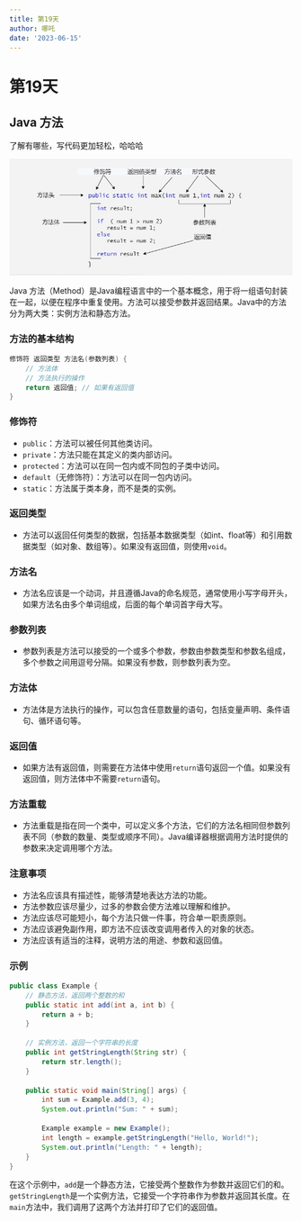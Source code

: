 ```yaml
---
title: 第19天
author: 哪吒
date: '2023-06-15'
---
```


# 第19天

## Java 方法

了解有哪些，写代码更加轻松，哈哈哈

![img_27.png](./img_27.png)

Java 方法（Method）是Java编程语言中的一个基本概念，用于将一组语句封装在一起，以便在程序中重复使用。方法可以接受参数并返回结果。Java中的方法分为两大类：实例方法和静态方法。

### 方法的基本结构

```java
修饰符 返回类型 方法名(参数列表) {
    // 方法体
    // 方法执行的操作
    return 返回值; // 如果有返回值
}
```

### 修饰符
- `public`：方法可以被任何其他类访问。
- `private`：方法只能在其定义的类内部访问。
- `protected`：方法可以在同一包内或不同包的子类中访问。
- `default`（无修饰符）：方法可以在同一包内访问。
- `static`：方法属于类本身，而不是类的实例。

### 返回类型
- 方法可以返回任何类型的数据，包括基本数据类型（如int、float等）和引用数据类型（如对象、数组等）。如果没有返回值，则使用`void`。

### 方法名
- 方法名应该是一个动词，并且遵循Java的命名规范，通常使用小写字母开头，如果方法名由多个单词组成，后面的每个单词首字母大写。

### 参数列表
- 参数列表是方法可以接受的一个或多个参数，参数由参数类型和参数名组成，多个参数之间用逗号分隔。如果没有参数，则参数列表为空。

### 方法体
- 方法体是方法执行的操作，可以包含任意数量的语句，包括变量声明、条件语句、循环语句等。

### 返回值
- 如果方法有返回值，则需要在方法体中使用`return`语句返回一个值。如果没有返回值，则方法体中不需要`return`语句。

### 方法重载
- 方法重载是指在同一个类中，可以定义多个方法，它们的方法名相同但参数列表不同（参数的数量、类型或顺序不同）。Java编译器根据调用方法时提供的参数来决定调用哪个方法。

### 注意事项
- 方法名应该具有描述性，能够清楚地表达方法的功能。
- 方法参数应该尽量少，过多的参数会使方法难以理解和维护。
- 方法应该尽可能短小，每个方法只做一件事，符合单一职责原则。
- 方法应该避免副作用，即方法不应该改变调用者传入的对象的状态。
- 方法应该有适当的注释，说明方法的用途、参数和返回值。

### 示例

```java
public class Example {
    // 静态方法，返回两个整数的和
    public static int add(int a, int b) {
        return a + b;
    }

    // 实例方法，返回一个字符串的长度
    public int getStringLength(String str) {
        return str.length();
    }

    public static void main(String[] args) {
        int sum = Example.add(3, 4);
        System.out.println("Sum: " + sum);

        Example example = new Example();
        int length = example.getStringLength("Hello, World!");
        System.out.println("Length: " + length);
    }
}

```

在这个示例中，`add`是一个静态方法，它接受两个整数作为参数并返回它们的和。`getStringLength`是一个实例方法，它接受一个字符串作为参数并返回其长度。在`main`方法中，我们调用了这两个方法并打印了它们的返回值。


